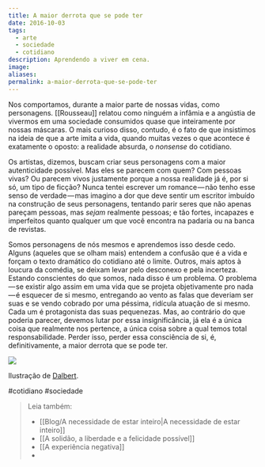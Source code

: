 ```yaml
---
title: A maior derrota que se pode ter
date: 2016-10-03
tags:
  - arte
  - sociedade
  - cotidiano
description: Aprendendo a viver em cena.
image: 
aliases:
permalink: a-maior-derrota-que-se-pode-ter
---
```

Nos comportamos, durante a maior parte de nossas vidas, como personagens. [[Rousseau]] relatou como ninguém a infâmia e a angústia de vivermos em uma sociedade consumidos quase que inteiramente por nossas máscaras. O mais curioso disso, contudo, é o fato de que insistimos na ideia de que a arte imita a vida, quando muitas vezes o que acontece é exatamente o oposto: a realidade absurda, o *nonsense* do cotidiano.

Os artistas, dizemos, buscam criar seus personagens com a maior autenticidade possível. Mas eles se parecem com quem? Com pessoas vivas? Ou parecem vivos justamente porque a nossa realidade já é, por si só, um tipo de ficção? Nunca tentei escrever um romance — não tenho esse senso de verdade — mas imagino a dor que deve sentir um escritor imbuído na construção de seus personagens, tentando parir seres que não apenas pareçam pessoas, mas _sejam_ realmente pessoas; e tão fortes, incapazes e imperfeitos quanto qualquer um que você encontra na padaria ou na banca de revistas.

Somos personagens de nós mesmos e aprendemos isso desde cedo. Alguns (aqueles que se olham mais) entendem a confusão que é a vida e forçam o texto dramático do cotidiano até o limite. Outros, mais aptos à loucura da comédia, se deixam levar pelo desconexo e pela incerteza. Estando conscientes do que somos, nada disso é um problema. O problema — se existir algo assim em uma vida que se projeta objetivamente pro nada — é esquecer de si mesmo, entregando ao vento as falas que deveriam ser suas e se vendo cobrado por uma péssima, ridícula atuação de si mesmo. Cada um é protagonista das suas pequenezas. Mas, ao contrário do que poderia parecer, devemos lutar por essa insignificância, já ela é a única coisa que realmente nos pertence, a única coisa sobre a qual temos total responsabilidade. Perder isso, perder essa consciência de si, é, definitivamente, a maior derrota que se pode ter.

<img src="/assets/img/a-maior-derrota-que-se-pode ter-medium.png">

Ilustração de [Dalbert](http://dalbertdraws.tumblr.com/).


#cotidiano #sociedade

> Leia também:
> - [[Blog/A necessidade de estar inteiro|A necessidade de estar inteiro]]
> - [[A solidão, a liberdade e a felicidade possível]]
> - [[A experiência negativa]]
> -
